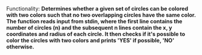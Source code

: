 Functionality: **Determines whether a given set of circles can be colored with two colors such that no two overlapping circles have the same color. The function reads input from stdin, where the first line contains the number of circles (n) and the subsequent n lines contain the x, y coordinates and radius of each circle. It then checks if it's possible to color the circles with two colors and prints 'YES' if possible, 'NO' otherwise.**
